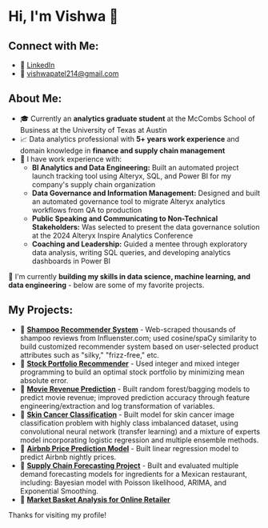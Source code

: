 # Hi, I'm Vishwa 👋

## **Connect with Me:**
- 🔗 [LinkedIn](https://www.linkedin.com/in/vishwa-patel)
- 📧 [vishwapatel214@gmail.com](mailto:vishwapatel214@gmail.com) 

## **About Me:** 
- 🎓 Currently an **analytics graduate student** at the McCombs School of Business at the University of Texas at Austin
- 📈 Data analytics professional with **5+ years work experience** and domain knowledge in **finance and supply chain management**
- 💼 I have work experience with:
  - **BI Analytics and Data Engineering:** Built an automated project launch tracking tool using Alteryx, SQL, and Power BI for my company's supply chain organization
  - **Data Governance and Information Management:** Designed and built an automated governance tool to migrate Alteryx analytics workflows from QA to production
  - **Public Speaking and Communicating to Non-Technical Stakeholders:** Was selected to present the data governance solution at the 2024 Alteryx Inspire Analytics Conference
  - **Coaching and Leadership:** Guided a mentee through exploratory data analysis, writing SQL queries, and developing analytics dashboards in Power BI

🌱 I'm currently **building my skills in data science, machine learning, and data engineering** - below are some of my favorite projects.

## **My Projects:**
- 🔗 **[Shampoo Recommender System](https://github.com/vishwapatel14/Shampoo-Recommender-System)** - Web-scraped thousands of shampoo reviews from Influenster.com; used cosine/spaCy similarity to build customized recommender system based on user-selected product attributes such as "silky," "frizz-free," etc.
- 🔗 **[Stock Portfolio Recommender](https://github.com/vishwapatel14/Stock-Portfolio-Optimization)** - Used integer and mixed integer programming to build an optimal stock portfolio by minimizing mean absolute error.
- 🔗 **[Movie Revenue Prediction](https://github.com/vishwapatel14/Movie-Revenue-Prediction)** - Built random forest/bagging models to predict movie revenue; improved prediction accuracy through feature engineering/extraction and log transformation of variables.
- 🔗 **[Skin Cancer Classification](https://github.com/vishwapatel14/Skin-Cancer-Classification-Model.git)** - Built model for skin cancer image classification problem with highly class imbalanced dataset, using convolutional neural network (transfer learning) and a mixture of experts model incorporating logistic regression and multiple ensemble methods.
- 🔗 **[Airbnb Price Prediction Model](link)** - Built linear regression model to predict Airbnb nightly prices.
- 🔗 **[Supply Chain Forecasting Project](https://github.com/ethanrwong/Supply-Chain-Analytics-Group-Project.git)** - Built and evaluated multiple demand forecasting models for ingredients for a Mexican restaurant, including: Bayesian model with Poisson likelihood, ARIMA, and Exponential Smoothing.
- 🔗 **[Market Basket Analysis for Online Retailer](https://github.com/vishwapatel14/Online-Retailer-Market-Basket-Analysis)**

<!-- TODO: Add future projects here -->

Thanks for visiting my profile!
